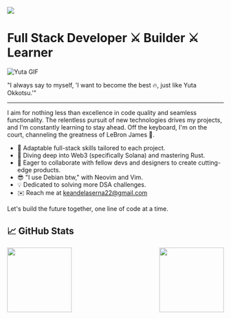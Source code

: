 ![](https://komarev.com/ghpvc/?username=imkurosaki)

# Full Stack Developer ⚔️ Builder ⚔️ Learner

![Yuta GIF](https://tenor.com/bYN6i.gif)

"I always say to myself, 'I want to become the best 🔥, just like Yuta Okkotsu.'"

---

I aim for nothing less than excellence in code quality and seamless functionality. The relentless pursuit of new technologies drives my projects, and I'm constantly learning to stay ahead. Off the keyboard, I'm on the court, channeling the greatness of LeBron James 🐐.

- 🎯 Adaptable full-stack skills tailored to each project.
- 🧠 Diving deep into Web3 (specifically Solana) and mastering Rust.
- 🤝 Eager to collaborate with fellow devs and designers to create cutting-edge products.
- 😎 "I use Debian btw," with Neovim and Vim.
- 💡 Dedicated to solving more DSA challenges.
- ✉️  Reach me at keandelaserna22@gmail.com

Let's build the future together, one line of code at a time.

## 📈 GitHub Stats

<div style="display: flex; justify-content: space-between; align-items: flex-start;">
    <img src="https://github-readme-stats.vercel.app/api?username=imkurosaki&show_icons=true&theme=transparent" height="150px" />
    <a href="https://git.io/streak-stats">
        <img src="https://streak-stats.demolab.com?user=imkurosaki&theme=rising-sun&date_format=%5BY%20%5DM%20j&card_width=500&border=EBB502" height="150px" />
    </a>
</div>

